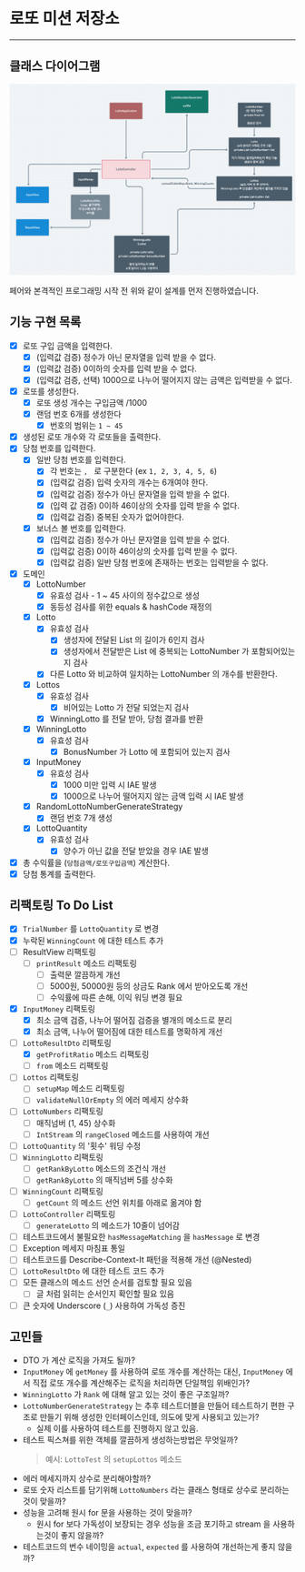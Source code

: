 # 로또 미션 저장소

---

## 클래스 다이어그램

![](./class-diagram.png)

페어와 본격적인 프로그래밍 시작 전 위와 같이 설계를 먼저 진행하였습니다.

## 기능 구현 목록

- [X] 로또 구입 금액을 입력한다.
    - [X] (입력값 검증) 정수가 아닌 문자열을 입력 받을 수 없다.
    - [X] (입력값 검증) 0이하의 숫자를 입력 받을 수 없다.
    - [X] (입력값 검증, 선택) 1000으로 나누어 떨어지지 않는 금액은 입력받을 수 없다.
- [X] 로또를 생성한다.
    - [X] 로또 생성 개수는 구입금액 /1000
    - [X] 랜덤 번호 6개를 생성한다
        - [X] 번호의 범위는 `1 ~ 45`
- [X] 생성된 로또 개수와 각 로또들을 출력한다.
- [X] 당첨 번호를 입력한다.
    - [X] 일반 당첨 번호를 입력한다.
        - [X] 각 번호는 `, ` 로 구분한다 (ex `1, 2, 3, 4, 5, 6`)
        - [X] (입력값 검증) 입력 숫자의 개수는 6개여야 한다.
        - [X] (입력값 검증) 정수가 아닌 문자열을 입력 받을 수 없다.
        - [X] (입력 값 검증) 0이하 46이상의 숫자를 입력 받을 수 없다.
        - [X] (입력값 검증) 중복된 숫자가 없어야한다.
    - [X] 보너스 볼 번호를 입력한다.
        - [X] (입력값 검증) 정수가 아닌 문자열을 입력 받을 수 없다.
        - [X] (입력값 검증) 0이하 46이상의 숫자를 입력 받을 수 없다.
        - [X] (입력값 검증) 일반 당첨 번호에 존재하는 번호는 입력받을 수 없다.
- [X] 도메인
    - [X] LottoNumber
        - [X] 유효성 검사 - 1 ~ 45 사이의 정수값으로 생성
        - [X] 동등성 검사를 위한 equals & hashCode 재정의
    - [X] Lotto
        - [X] 유효성 검사
            - [X] 생성자에 전달된 List<Lotto> 의 길이가 6인지 검사
            - [X] 생성자에서 전달받은 List 에 중복되는 LottoNumber 가 포함되어있는지 검사
        - [X] 다른 Lotto 와 비교하여 일치하는 LottoNumber 의 개수를 반환한다.
    - [X] Lottos
        - [X] 유효성 검사
            - [X] 비어있는 Lotto 가 전달 되었는지 검사
        - [X] WinningLotto 를 전달 받아, 당첨 결과를 반환
    - [X] WinningLotto
        - [X] 유효성 검사
            - [X] BonusNumber 가 Lotto 에 포함되어 있는지 검사
    - [X] InputMoney
        - [X] 유효성 검사
            - [X] 1000 미만 입력 시 IAE 발생
            - [X] 1000으로 나누어 떨어지지 않는 금액 입력 시 IAE 발생
    - [X] RandomLottoNumberGenerateStrategy
        - [X] 랜덤 번호 7개 생성
    - [X] LottoQuantity
        - [X] 유효성 검사
            - [X] 양수가 아닌 값을 전달 받았을 경우 IAE 발생
- [X] 총 수익률을 (`당첨금액/로또구입금액`) 계산한다.
- [X] 당첨 통계를 출력한다.

## 리팩토링 To Do List

- [X] `TrialNumber` 를 `LottoQuantity` 로 변경
- [X] 누락된 `WinningCount` 에 대한 테스트 추가
- [ ] ResultView 리팩토링
    - [ ] `printResult` 메소드 리팩토링
        - [ ] 출력문 깔끔하게 개선
        - [ ] 5000원, 50000원 등의 상금도 Rank 에서 받아오도록 개선
        - [ ] 수익률에 따른 손해, 이익 워딩 변경 필요
- [X] `InputMoney` 리팩토링
  - [X] 최소 금액 검증, 나누어 떨어짐 검증을 별개의 메소드로 분리
  - [X] 최소 금액, 나누어 떨어짐에 대한 테스트를 명확하게 개선
- [ ] `LottoResultDto` 리팩토링
  - [X] `getProfitRatio` 메소드 리팩토링
  - [ ] `from` 메소드 리팩토링
- [ ] `Lottos` 리팩토링
  - [ ] `setupMap` 메소드 리팩토링
  - [ ] `validateNullOrEmpty` 의 에러 메세지 상수화
- [ ] `LottoNumbers` 리팩토링
  - [ ] 매직넘버 (1, 45) 상수화
  - [ ] `IntStream` 의 `rangeClosed` 메소드를 사용하여 개선
- [ ] `LottoQuantity` 의 '횟수' 워딩 수정
- [ ] `WinningLotto` 리팩토링
  - [ ] `getRankByLotto` 메소드의 조건식 개선
  - [ ] `getRankByLotto` 의 매직넘버 5를 상수화
- [ ] `WinningCount` 리팩토링
  - [ ] `getCount` 의 메소드 선언 위치를 아래로 옮겨야 함
- [ ] `LottoController` 리팩토링
  - [ ] `generateLotto` 의 메소드가 10줄이 넘어감
- [ ] 테스트코드에서 불필요한 `hasMessageMatching` 을 `hasMessage` 로 변경
- [ ] Exception 메세지 마침표 통일
- [ ] 테스트코드를 Describe-Context-It 패턴을 적용해 개선 (@Nested)
- [ ] `LottoResultDto` 에 대한 테스트 코드 추가
- [ ] 모든 클래스의 메소드 선언 순서를 검토할 필요 있음
  - [ ] 글 처럼 읽히는 순서인지 확인할 필요 있음
- [ ] 큰 숫자에 Underscore (`_`) 사용하여 가독성 증진

## 고민들

- DTO 가 계산 로직을 가져도 될까?
- `InputMoney` 에 `getMoney` 를 사용하여 로또 개수를 계산하는 대신, `InputMoney` 에서 직접 로또 개수를 계산해주는 로직을 처리하면 단일책임 위배인가?
- `WinningLotto` 가 `Rank` 에 대해 알고 있는 것이 좋은 구조일까?
- `LottoNumberGenerateStrategy` 는 추후 테스트더블을 만들어 테스트하기 편한 구조로 만들기 위해 생성한 인터페이스인데, 의도에 맞게 사용되고 있는가?
  - 실제 이를 사용하여 테스트를 진행하지 않고 있음.
- 테스트 픽스쳐를 위한 객체를 깔끔하게 생성하는방법은 무엇일까?
  > 예시: `LottoTest` 의 `setupLottos` 메소드
- 에러 메세지까지 상수로 분리해야할까?
- 로또 숫자 리스트를 담기위해 `LottoNumbers` 라는 클래스 형태로 상수로 분리하는것이 맞을까?
- 성능을 고려해 원시 for 문을 사용하는 것이 맞을까?
  - 원시 for 보다 가독성이 보장되는 경우 성능을 조금 포기하고 stream 을 사용하는것이 좋지 않을까?
- 테스트코드의 번수 네이밍을 `actual`, `expected` 를 사용하여 개선하는게 좋지 않을까?